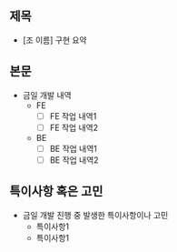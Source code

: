 ## 제목
- [조 이름] 구현 요약


## 본문
- 금일 개발 내역
  - FE
    - [ ] FE 작업 내역1
    - [ ] FE 작업 내역2
  - BE
    - [ ] BE 작업 내역1
    - [ ] BE 작업 내역2

## 특이사항 혹은 고민
- 금일 개발 진행 중 발생한 특이사항이나 고민
  - 특이사항1
  - 특이사항1 
